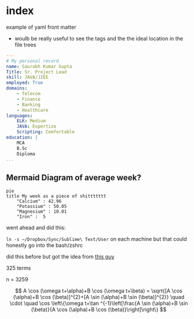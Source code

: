 # index



example of yaml front matter

* woulb be really useful to see the tags and the the ideal location in the file trees  

```yaml
---
# My personal record
name: Saurabh Kumar Gupta
Title: Sr. Project Lead
skill: JAVA/J2EE
employed: True
domains:
    - Telecom
    - Finance
    - Banking
    - Healthcare
languages:
    ELK: Medium
    JAVA: Expertize
    Scripting: Comfortable
education: |
    MCA
    B.Sc
    Diploma
...
```

## Mermaid Diagram of average week?

```text
pie
title My week as a piece of shittttttt
    "Calcium" : 42.96
    "Potassium" : 50.05
    "Magnesium" : 10.01
    "Iron" :  5
```

went ahead and did this:

`ln -s ~/Dropbox/Sync/Sublime\ Text/User` on each machine but that could honestly go into the bash/zshrc

did this before but got the idea from [this guy](https://blog.codecarrot.net/how-to-sync-sublime-text-packages-and-settings-across-multiple-computers-with-cloud-storage/)

325 terms

n = 3259

$$
A \cos (\omega t+\alpha)+B \cos (\omega t+\beta) = \sqrt{[A \cos (\alpha)+B \cos (\beta)]^{2}+[A \sin (\alpha)+B \sin (\beta)]^{2}} \quad \cdot \quad \cos \left\{\omega t+\tan ^{-1}\left[\frac{A \sin (\alpha)+B \sin (\beta)}{A \cos (\alpha)+B \cos (\beta)}\right]\right\}
$$


